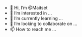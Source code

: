 - 👋 Hi, I’m @Maitset
- 👀 I’m interested in ...
- 🌱 I’m currently learning ...
- 💞️ I’m looking to collaborate on ...
- 📫 How to reach me ...

<!---
Maitset/Maitset is a ✨ special ✨ repository because its `README.md` (this file) appears on your GitHub profile.
You can click the Preview link to take a look at your changes.
--->

